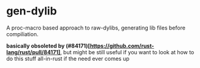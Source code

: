 # gen-dylib

A proc-macro based approach to raw-dylibs, generating lib files before compiliation.

**basically obsoleted by (#84171)[https://github.com/rust-lang/rust/pull/84171]**, but might be still useful if you want to look at how to do this stuff all-in-rust if the need ever comes up